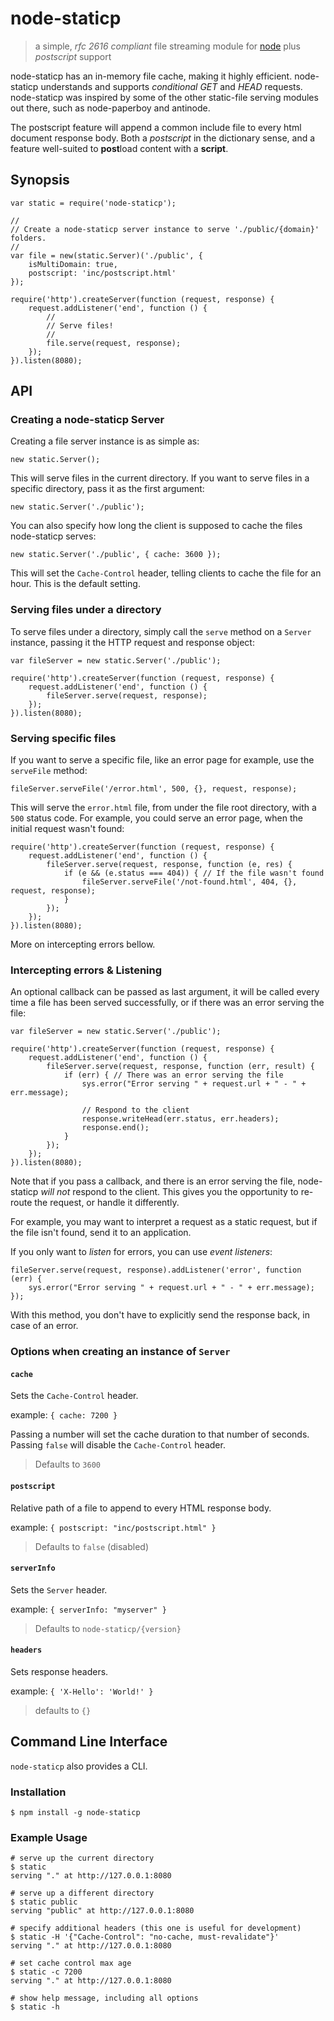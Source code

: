 node-staticp
===========

> a simple, *rfc 2616 compliant* file streaming module for [node](http://nodejs.org) plus *postscript* support

node-staticp has an in-memory file cache, making it highly efficient.
node-staticp understands and supports *conditional GET* and *HEAD* requests.
node-staticp was inspired by some of the other static-file serving modules out there,
such as node-paperboy and antinode.

The postscript feature will append a common include file to every html document response body.
Both a *postscript* in the dictionary sense, and a feature well-suited to **post**load content with a **script**.

Synopsis
--------

    var static = require('node-staticp');

    //
    // Create a node-staticp server instance to serve './public/{domain}' folders.
    //
    var file = new(static.Server)('./public', {
        isMultiDomain: true,
        postscript: 'inc/postscript.html'
    });

    require('http').createServer(function (request, response) {
        request.addListener('end', function () {
            //
            // Serve files!
            //
            file.serve(request, response);
        });
    }).listen(8080);

API
---

### Creating a node-staticp Server #

Creating a file server instance is as simple as:

    new static.Server();

This will serve files in the current directory. If you want to serve files in a specific
directory, pass it as the first argument:

    new static.Server('./public');

You can also specify how long the client is supposed to cache the files node-staticp serves:

    new static.Server('./public', { cache: 3600 });

This will set the `Cache-Control` header, telling clients to cache the file for an hour.
This is the default setting.

### Serving files under a directory #

To serve files under a directory, simply call the `serve` method on a `Server` instance, passing it
the HTTP request and response object:

    var fileServer = new static.Server('./public');

    require('http').createServer(function (request, response) {
        request.addListener('end', function () {
            fileServer.serve(request, response);
        });
    }).listen(8080);

### Serving specific files #

If you want to serve a specific file, like an error page for example, use the `serveFile` method:

    fileServer.serveFile('/error.html', 500, {}, request, response);

This will serve the `error.html` file, from under the file root directory, with a `500` status code.
For example, you could serve an error page, when the initial request wasn't found:

    require('http').createServer(function (request, response) {
        request.addListener('end', function () {
            fileServer.serve(request, response, function (e, res) {
                if (e && (e.status === 404)) { // If the file wasn't found
                    fileServer.serveFile('/not-found.html', 404, {}, request, response);
                }
            });
        });
    }).listen(8080);

More on intercepting errors bellow.

### Intercepting errors & Listening #

An optional callback can be passed as last argument, it will be called every time a file
has been served successfully, or if there was an error serving the file:

    var fileServer = new static.Server('./public');

    require('http').createServer(function (request, response) {
        request.addListener('end', function () {
            fileServer.serve(request, response, function (err, result) {
                if (err) { // There was an error serving the file
                    sys.error("Error serving " + request.url + " - " + err.message);

                    // Respond to the client
                    response.writeHead(err.status, err.headers);
                    response.end();
                }
            });
        });
    }).listen(8080);

Note that if you pass a callback, and there is an error serving the file, node-staticp
*will not* respond to the client. This gives you the opportunity to re-route the request,
or handle it differently.

For example, you may want to interpret a request as a static request, but if the file isn't found,
send it to an application.

If you only want to *listen* for errors, you can use *event listeners*:

    fileServer.serve(request, response).addListener('error', function (err) {
        sys.error("Error serving " + request.url + " - " + err.message);
    });

With this method, you don't have to explicitly send the response back, in case of an error.

### Options when creating an instance of `Server` #

#### `cache` #

Sets the `Cache-Control` header.

example: `{ cache: 7200 }`

Passing a number will set the cache duration to that number of seconds.
Passing `false` will disable the `Cache-Control` header.

> Defaults to `3600`

#### `postscript` #

Relative path of a file to append to every HTML response body.

example: `{ postscript: "inc/postscript.html" }`

> Defaults to `false` (disabled)

#### `serverInfo` #

Sets the `Server` header.

example: `{ serverInfo: "myserver" }`

> Defaults to `node-staticp/{version}`

#### `headers` #

Sets response headers.

example: `{ 'X-Hello': 'World!' }`

> defaults to `{}`

Command Line Interface
----------------------

`node-staticp` also provides a CLI.

### Installation #

    $ npm install -g node-staticp

### Example Usage #

    # serve up the current directory
    $ static
    serving "." at http://127.0.0.1:8080

    # serve up a different directory
    $ static public
    serving "public" at http://127.0.0.1:8080

    # specify additional headers (this one is useful for development)
    $ static -H '{"Cache-Control": "no-cache, must-revalidate"}'
    serving "." at http://127.0.0.1:8080

    # set cache control max age
    $ static -c 7200
    serving "." at http://127.0.0.1:8080

    # show help message, including all options
    $ static -h

